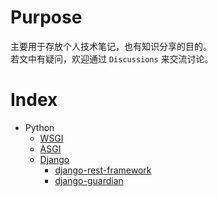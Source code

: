 # Purpose

主要用于存放个人技术笔记，也有知识分享的目的。  
若文中有疑问，欢迎通过 `Discussions` 来交流讨论。

# Index

- Python
  - [WSGI](python/WSGI.md)
  - [ASGI](python/ASGI.md)
  - [Django](python/django/django.md)
    - [django-rest-framework](python/django/drf.md)
    - [django-guardian](python/django/django-guardian.md)
